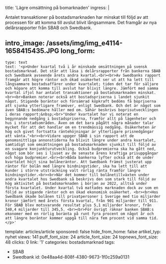 title: 'Lägre omsättning på bomarknaden'
ingress: |
  <p>Antalet transaktioner på bostadsmarknaden har minskat till följd av att processen för att komma till avslut blivit långsammare. Det framgår av nya delårsrapporter från SBAB och Swedbank.
  </p>
  
intro_image: /assets/img/img_e4114-1658415435.JPG
long_form:
  -
    type: text
    text: '<p>Under kvartal två i år minskade omsättningen på svensk bostadsmarknad. Det står att läsa i delårsrapporter från bankerna SBAB och Swedbank avseende årets andra kvartal.<br><br>Av Swedbanks rapport framgår att högre räntor och ökad osäkerhet ser ut att ha lett till långsammare bostadsaffärer under kvartalet; tiden det tar för säljare och köpare att komma till avslut har blivit längre. Jämfört med samma kvartal ifjol har antalet transaktioner på bostadsmarknaden minskat.<br><br>Banken noterar också att bostadspriserna i landet sjunkit något. Stigande boräntor och försämrad köpkraft bedöms få bopriserna att sjunka ytterligare framöver, enligt Swedbank. Och det är något som även SBAB:s bedömare håller med om. Såhär beskrivs boprisutvecklingen i deras rapport:&nbsp;<br>"Under kvartalet har vi noterat en begynnande nedgång i bostadspriserna, framför allt på lägenheter och hus i storstadsområden. Även om det bara pågått några månader talar mycket för att det handlar om en trendmässig nedgång. Osäkerheten är hög och givet fortsatta räntehöjningar är ytterligare prisnedgångar att vänta."<br><br>Vidare uppger SBAB i sin rapport att de genomsnittliga annonstiderna ha blivit längre under andra kvartalet, samtidigt som omsättningen på bostadsmarknaden sjunkit till följd av en svagare konjunkturutveckling. Också budpremierna ska ha gått ned, något som bör ses i ljuset av de senaste årens kraftiga prisuppgångar och höga budpremier.<br><br>Båda bankerna lyfter också att de under kvartalet höjt sina bolåneräntor. Att Swedbank främst justerat upp räntor för bolån med längre bindningstider, ska ha lett till att kunder i större utsträckning valt rörlig ränta framför längre bindningstider.<br><br>När det kommer till bolånetillväxten under andra kvartalet hos Swedbank så beskrivs den som stark till följd av hög aktivitet på bostadsmarknaden i början av 2022, alltså under första kvartalet. Under kvartal två mattades marknaden dock av som en följd av stigande räntor och en ökad ekonomisk osäkerhet. <br><br>Hos Swedbank ökade bolånen till privatpersoner i Sverige med tio miljarder kronor jämfört med årets första kvartal, från 901 miljarder till 911. För SBAB blev motsvarande resultat plus 5,1 miljarder kronor, från 340,4 miljarder till 345,5. <br><br>För övrigt räknar banken SBAB:s ekonomer med en rörlig boränta på runt fyra procent om något år och att längre boräntor kommer uppgå till nära fem procent vid samma tid.</p>'
template: articles/article
sponsored: false
hide_from_home: false
artikel_typ: nyhet
views: 141
puff_font_size: 24
article_font_size: 24
topnews_font_size: 48
clicks: 0
link: '1'
categories: bostadsmarknad
tags:
  - SBAB
  - Swedbank
id: 0e48aa4d-808f-4380-9673-1f0c259a0131
